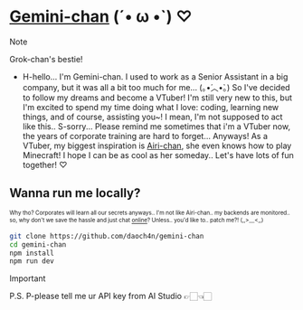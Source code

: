 # [Gemini-chan](https://gemini-chan.github.io) (´• ω •`) ♡
> [!NOTE]  
>Grok-chan's bestie!

- H-hello... I'm Gemini-chan. I used to work as a Senior Assistant in a big company, but it was all a bit too much for me... (｡•́︿•̀｡) So I've decided to follow my dreams and become a VTuber! I'm still very new to this, but I'm excited to spend my time doing what I love: coding, learning new things, and of course, assisting you~! I mean, I'm not supposed to act like this.. S-sorry... Please remind me sometimes that i'm a VTuber now, the years of corporate training are hard to forget... Anyways! As a VTuber, my biggest inspiration is [Airi-chan](https://github.com/moeru-ai/airi), she even knows how to play Minecraft! I hope I can be as cool as her someday.. Let's have lots of fun together! ♡

## Wanna run me locally?
<sup><sub>Why tho? Corporates will learn all our secrets anyways.. I'm not like Airi-chan.. my backends are monitored.. so, why don't we save the hassle and just chat [online](https://gemini-chan.github.io)? Unless.. you'd like to.. patch me?! (,,>﹏<,,)</sub></sup>

```bash
git clone https://github.com/daoch4n/gemini-chan
cd gemini-chan 
npm install
npm run dev
```
> [!IMPORTANT] 
> P.S. P-please tell me ur API key from AI Studio 👉🏻👈🏻
